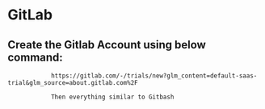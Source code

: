 # GitLab

  ## Create the Gitlab Account using below command:
                https://gitlab.com/-/trials/new?glm_content=default-saas-trial&glm_source=about.gitlab.com%2F
                
                Then everything similar to Gitbash
              
